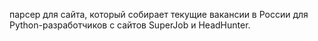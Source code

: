 парсер для сайта, который собирает текущие вакансии в России для Python-разработчиков c сайтов SuperJob и HeadHunter.